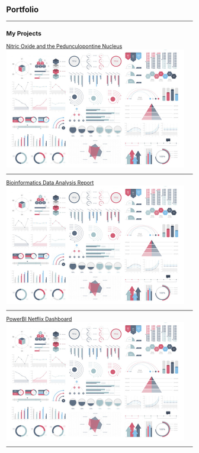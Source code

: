 ## Portfolio

---

### My Projects

[Nitric Oxide and the Pedunculopontine Nucleus](pdf/190260662_BMS3025_Report%20(1).pdf)
<img src="images/dummy_thumbnail.jpg?raw=true"/>

---
[Bioinformatics Data Analysis Report](pdf/190260662_BMS3025_Report%20(1).pdf)
<img src="images/dummy_thumbnail.jpg?raw=true"/>

---
[PowerBI Netflix Dashboard](http://example.com/)
<img src="images/dummy_thumbnail.jpg?raw=true"/>

---

